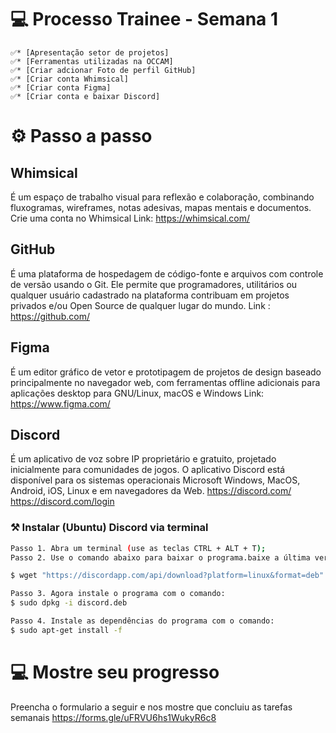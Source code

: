
# 💻 Processo Trainee - Semana 1
<!--ts-->
    ✅* [Apresentação setor de projetos]
    ✅* [Ferramentas utilizadas na OCCAM]
    ✅* [Criar adcionar Foto de perfil GitHub]
    ✅* [Criar conta Whimsical]
    ✅* [Criar conta Figma]
    ✅* [Criar conta e baixar Discord]
      
<!--te-->


# ⚙️ Passo a passo

## Whimsical 
É um espaço de trabalho visual para reflexão e colaboração, combinando fluxogramas, wireframes, notas adesivas, mapas mentais e documentos.
Crie uma conta no Whimsical
Link: https://whimsical.com/

## GitHub 
É uma plataforma de hospedagem de código-fonte e arquivos com controle de versão usando o Git. Ele permite que programadores, utilitários ou qualquer usuário cadastrado na plataforma contribuam em projetos privados e/ou Open Source de qualquer lugar do mundo.
Link : https://github.com/

## Figma 
É um editor gráfico de vetor e prototipagem de projetos de design baseado principalmente no navegador web, com ferramentas offline adicionais para aplicações desktop para GNU/Linux, macOS e Windows
Link: https://www.figma.com/

## Discord 
É um aplicativo de voz sobre IP proprietário e gratuito, projetado inicialmente para comunidades de jogos. O aplicativo Discord está disponível para os sistemas operacionais Microsoft Windows, MacOS, Android, iOS, Linux e em navegadores da Web.
https://discord.com/
https://discord.com/login

### ⚒️ Instalar (Ubuntu) Discord via terminal
```bash
Passo 1. Abra um terminal (use as teclas CTRL + ALT + T);
Passo 2. Use o comando abaixo para baixar o programa.baixe a última versão e salve-o com o nome discord.deb:

$ wget "https://discordapp.com/api/download?platform=linux&format=deb" -O discord.deb

Passo 3. Agora instale o programa com o comando:
$ sudo dpkg -i discord.deb

Passo 4. Instale as dependências do programa com o comando:
$ sudo apt-get install -f
```
# 💻 Mostre seu progresso
Preencha o formulario a seguir e nos mostre que concluiu as tarefas semanais
https://forms.gle/uFRVU6hs1WukyR6c8


 
